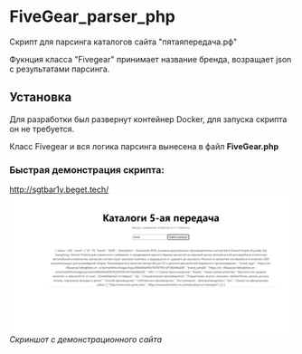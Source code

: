 # FiveGear_parser_php
Скрипт для парсинга каталогов сайта "пятаяпередача.рф"


Фукнция класса "Fivegear" принимает название бренда, возращает json с результатами парсинга.  

## Установка
Для разработки был развернут контейнер Docker, для запуска скрипта он не требуется.

Класс Fivegear и вся логика парсинга вынесена в файл **FiveGear.php**


### Быстрая демонстрация скрипта:
http://sgtbar1y.beget.tech/
![img.png](img%2Fimg.png)
_Скриншот с демонстрационного сайта_
